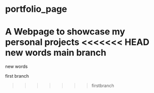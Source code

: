 # portfolio_page

A Webpage to showcase my personal projects
<<<<<<< HEAD
new words main branch
=======
new words

first branch
>>>>>>> firstbranch
